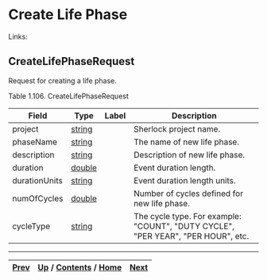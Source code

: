 
# Create Life Phase

Links:

## CreateLifePhaseRequest

Request for creating a life phase.

Table 1.106. CreateLifePhaseRequest

Field| Type| Label| Description  
---|---|---|---  
project| [string](ch01s11.md "gRPC Scalar Value Types")|  | Sherlock project name.  
phaseName| [string](ch01s11.md "gRPC Scalar Value Types")|  | The name of new life phase.  
description| [string](ch01s11.md "gRPC Scalar Value Types")|  | Description of new life phase.  
duration| [double](ch01s11.md "gRPC Scalar Value Types")|  | Event duration length.  
durationUnits| [string](ch01s11.md "gRPC Scalar Value Types")|  | Event duration length units.  
numOfCycles| [double](ch01s11.md "gRPC Scalar Value Types")|  | Number of cycles defined for new life phase.  
cycleType| [string](ch01s11.md "gRPC Scalar Value Types")|  | The cycle type. For example: "COUNT", "DUTY CYCLE", "PER YEAR", "PER HOUR", etc.  
  
  

* * *

[Prev](ch01s06s08s05.md) | [Up](ch01s06.md) / [Contents](index.md) / [Home](../../index.htm)|  [Next](ch01s06s09s02.md)  
---|---|---

